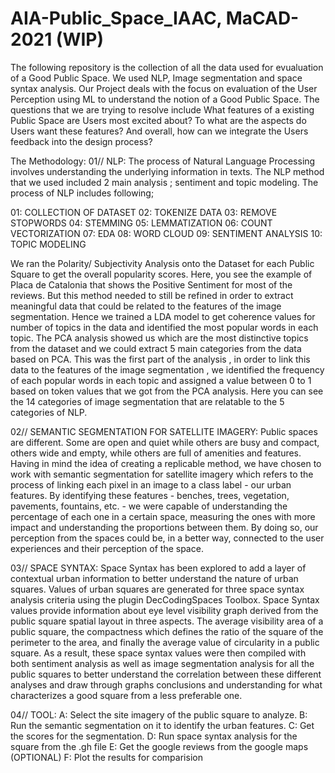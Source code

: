 # AIA-Public_Space_IAAC, MaCAD-2021 (WIP)
The following repository is the collection of all the data used for evualuation of a Good Public Space. We used NLP, Image segmentation and space syntax analysis.
Our Project deals with the focus on evaluation of the User Perception using ML to understand the notion of a Good Public Space. The questions that we are trying to resolve include What features of a existing Public Space are Users most excited about? To what are the aspects do Users want these features? And overall, how can we integrate the Users feedback into the design process?


The Methodology:
01// NLP: The process of Natural Language Processing involves understanding the underlying information in texts. The NLP method that we used included 2 main analysis ; sentiment and topic modeling. The process of NLP includes following;

01: COLLECTION OF DATASET
02: TOKENIZE DATA
03: REMOVE STOPWORDS
04: STEMMING
05: LEMMATIZATION
06: COUNT VECTORIZATION
07: EDA
08: WORD CLOUD 
09: SENTIMENT ANALYSIS
10: TOPIC MODELING

We ran the Polarity/ Subjectivity Analysis onto the Dataset for each Public Square to get the overall popularity scores. Here, you see the example of Placa de Catalonia that shows the Positive Sentiment for most of the reviews.  But this method needed to still be refined in order to extract meaningful data that could be related to the features of the image segmentation. Hence we trained a LDA model to get coherence values for number of topics in the data and identified the most popular words in each topic. The PCA analysis showed us which are the most distinctive topics from the dataset and we could extract 5 main categories from the data based on PCA.  This was the first part of the analysis , in order to link this data to the features of the image segmentation , we identified the frequency of each popular words in each topic and assigned a value between 0 to 1 based on token values that we got from the PCA analysis.  Here you can see the 14 categories of image segmentation that are relatable to the 5 categories of NLP. 

02// SEMANTIC SEGMENTATION FOR SATELLITE IMAGERY:
Public spaces are different. Some are open and quiet while others are busy and compact, others wide and empty, while others are full of amenities and features. Having in mind the idea of creating a replicable method, we have chosen to work with semantic segmentation for satellite imagery which refers to the process of linking each pixel in an image to a class label - our urban features. By identifying these features - benches, trees, vegetation, pavements, fountains, etc. -  we were capable of understanding the percentage of each one in a certain space, measuring the ones with more impact and understanding the proportions between them. By doing so, our perception from the spaces could be, in a better way, connected to the user experiences and their perception of the space.

03// SPACE SYNTAX:
Space Syntax has been explored to add a layer of  contextual urban information to better understand the nature of urban squares. Values of urban squares  are generated for three space syntax analysis criteria using the plugin DecCodingSpaces Toolbox.  Space Syntax values provide information about eye level visibility graph derived from the public square spatial layout in three aspects. The average visibility area of a public square, the compactness which defines the ratio of the square of the perimeter to the area, and finally the average value of circularity in a public square. As a result, these space syntax values were then compiled with both sentiment analysis as well as image segmentation analysis for all the public squares to better understand the correlation between these different analyses and draw through graphs conclusions and understanding for what characterizes a good square from a less preferable one.

04// TOOL:
A: Select the site imagery of the public square to analyze. 
B: Run the semantic segmentation on it to identify the urban features.
C: Get the scores for the segmentation.
D: Run space syntax analysis for the square from the .gh file
E: Get the google reviews from the google maps (OPTIONAL)
F: Plot the results for comparision
